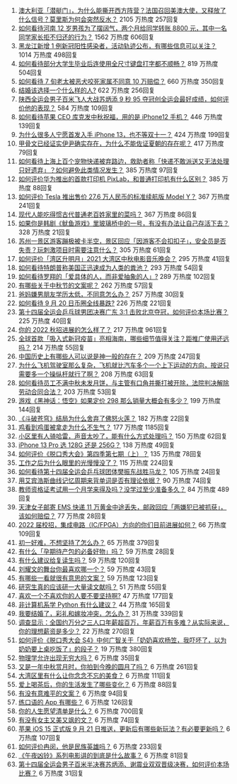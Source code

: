 1. [澳大利亚「潜艇门」，为什么能撕开西方阵营？法国召回美澳大使，又释放了什么信号？莫里斯为何会突然反水？](https://www.zhihu.com/question/487928094) 2105 万热度 257回复
1. [如何看待河南 12 岁男孩为了摆阔气，两个月给同学转账 8800 元，其中一名同学家长拒不归还的行为？](https://www.zhihu.com/question/487950061) 1562 万热度 606回复
1. [黑龙江新增 1 例新冠阳性感染者，活动轨迹公布，有哪些信息可以关注？](https://www.zhihu.com/question/488086405) 1014 万热度 498回复
1. [如何看待部分大学生毕业后连使用全尺寸键盘打字都不顺畅？](https://www.zhihu.com/question/265816543) 819 万热度 504回复
1. [如何看待 7 旬老太被恶犬咬死家属不同意 10 万赔偿？](https://www.zhihu.com/question/487827968) 660 万热度 350回复
1. [结婚该选择一个什么样的人?](https://www.zhihu.com/question/485227674) 622 万热度 256回复
1. [陕西全运会男子百米飞人大战苏炳添 9 秒 95 夺冠创全运会最好成绩，如何评价他的表现？](https://www.zhihu.com/question/488153624) 584 万热度 109回复
1. [如何看待苹果 CEO 库克发中秋祝福，用的是 iPhone12 手机？](https://www.zhihu.com/question/488093554) 446 万热度 139回复
1. [为什么很多人宁愿首发入手 iPhone 13，也不等双十一？](https://www.zhihu.com/question/487667932) 424 万热度 199回复
1. [甲骨文已经证实伊尹确实存在，为什么不能佐证夏朝的存在呢？](https://www.zhihu.com/question/487085237) 417 万热度 79回复
1. [如何看待上海上百个宠物快递被弃路边，救助者称「快递不敢派送又无法处理只好遗弃」？如何避免此类情况发生？](https://www.zhihu.com/question/488074153) 385 万热度 97回复
1. [如何评价华为推出的首款打印机 PixLab，和普通打印机有什么区别？](https://www.zhihu.com/question/486630038) 385 万热度 88回复
1. [如何评价 Tesla 推出售价 27.6 万人民币的标准续航版 Model Y？](https://www.zhihu.com/question/470837546) 367 万热度 241回复
1. [现代人能吃得惯古代普通老百姓家里的菜吗？](https://www.zhihu.com/question/443939950) 367 万热度 86回复
1. [如果你是韩剧《鱿鱼游戏》里玻璃桥中的一号，有没有办法让自己存活下去？](https://www.zhihu.com/question/487910041) 328 万热度 21回复
1. [苏州一景区游客蹦极被卡半空，景区回应「因游客不会扣扣子」，安全员是否失责？玩刺激项目时需要注意什么？](https://www.zhihu.com/question/488079052) 305 万热度 61回复
1. [如何评价「湾区升明月」2021 大湾区中秋电影音乐晚会？](https://www.zhihu.com/question/488140784) 295 万热度 41回复
1. [如何看待特朗普称美国正迅速成为人类的粪池？](https://www.zhihu.com/question/487950219) 293 万热度 54回复
1. [如何看待罗翔的「爱具体的人，而非爱抽象的人」?](https://www.zhihu.com/question/486879608) 289 万热度 102回复
1. [有哪些关于中秋节的文案呢？](https://www.zhihu.com/question/487609810) 262 万热度 57回复
1. [爸妈嫌男朋友学历太低，不同意怎么办？](https://www.zhihu.com/question/486801599) 257 万热度 30回复
1. [如何看待 9 月 20 日币圈全线暴跌?](https://www.zhihu.com/question/488003026) 226 万热度 221回复
1. [第十四届全运会乒乓球男团决赛广东 3:1 击败北京夺冠，如何评价本场比赛？](https://www.zhihu.com/question/488166747) 225 万热度 40回复
1. [你的 2022 秋招进展的怎么样了？](https://www.zhihu.com/question/351714717) 217 万热度 961回复
1. [全球首款「吸入式新冠疫苗」亮相海南，哪些细节值得关注？距推广使用还远吗？](https://www.zhihu.com/question/487179725) 214 万热度 55回复
1. [中国历史上有哪些人可以说是神一般的存在？](https://www.zhihu.com/question/349327981) 209 万热度 247回复
1. [为什么飞机驾驶室那么复杂，飞机就比汽车多个一个上下运动的方向，按说只需要多一个操纵杆就行了啊？](https://www.zhihu.com/question/487919944) 208 万热度 63回复
1. [如何看待员工不满中秋未发月饼，与主管有口角并撕打被开除，法院判决解除劳动合同合法？](https://www.zhihu.com/question/487790743) 203 万热度 53回复
1. [游戏《黑神话：悟空》如果定价 298 那么销量大概会有多少？](https://www.zhihu.com/question/485671595) 199 万热度 144回复
1. [《斗破苍穹》结局为什么舍弃了佛怒火莲？](https://www.zhihu.com/question/486920366) 182 万热度 22回复
1. [鸡看到鸡蛋被拿走为什么不生气？](https://www.zhihu.com/question/24728044) 177 万热度 1185回复
1. [小区里有人骑哈雷，声音太吵了，能有什么方式处理吗？](https://www.zhihu.com/question/378509858) 150 万热度 62回复
1. [iPhone 13 Pro 选 128G 还是 256G？](https://www.zhihu.com/question/487070572) 138 万热度 49回复
1. [如何评价《脱口秀大会》第四季第七期（上）？](https://www.zhihu.com/question/488137733) 135 万热度 78回复
1. [工作之后为什么眼里的光慢慢没了？](https://www.zhihu.com/question/487773577) 115 万热度 224回复
1. [如何看待第十四届全运会乒乓球团体樊振东战胜马龙？](https://www.zhihu.com/question/488169841) 105 万热度 24回复
1. [用艾宾浩斯曲线记忆周期来背单词是否有理论依据？](https://www.zhihu.com/question/19798259) 90 万热度 74回复
1. [教师资格证考试用一个月学来得及吗？没学过至少准备多久？](https://www.zhihu.com/question/412569772) 84 万热度 489回复
1. [天津女子邮寄 EMS 快递 11 万黄金中途丢失，邮政回应「两嫌犯已被抓获」，该如何赔偿？](https://www.zhihu.com/question/487511766) 77 万热度 28回复
1. [2022 届校招，集成电路（IC/FPGA）方向的你们目前进展如何？](https://www.zhihu.com/question/448264987) 66 万热度 109回复
1. [初一好难，不想坚持了怎么办？](https://www.zhihu.com/question/486158879) 65 万热度 379回复
1. [有什么「孕期待产包的必备好物」吗？](https://www.zhihu.com/question/472568329) 59 万热度 28回复
1. [有什么建议给复读生吗？](https://www.zhihu.com/question/471664550) 59 万热度 120回复
1. [刘耀文的舞台你最喜欢哪一个？](https://www.zhihu.com/question/487769382) 59 万热度 43回复
1. [有哪些一看就很有意思的文案？](https://www.zhihu.com/question/471511338) 59 万热度 123回复
1. [研究生真的应该研一大量读文献吗？](https://www.zhihu.com/question/353178050) 51 万热度 55回复
1. [喜欢一个不喜欢你的人要不要坚持啊?](https://www.zhihu.com/question/487769221) 47 万热度 177回复
1. [非计算机系学 Python 有什么建议？](https://www.zhihu.com/question/453069718) 44 万热度 165回复
1. [我要结婚了，彩礼和嫁妆冲突，怎么办？](https://www.zhihu.com/question/487336103) 31 万热度 339回复
1. [调查显示：全国约万分之三人口年薪超百万，年薪百万有多难？从实际来说，你的理想薪资是多少？](https://www.zhihu.com/question/487694489) 22 万热度 270回复
1. [如何评价《脱口秀大会 S4》中何广智关于「奶奶喜欢杨笠，我吓坏了，以为奶奶要上桌吃饭了」的段子？](https://www.zhihu.com/question/485441053) 19 万热度 380回复
1. [物理学允许出现无穷大吗？](https://www.zhihu.com/question/58081427) 6 万热度 35回复
1. [又是一年中秋赏月时，你拍到今晚的圆月了吗？](https://www.zhihu.com/question/488142178) 6 万热度 261回复
1. [大湾区里有什么让你念念不忘的美食？](https://www.zhihu.com/question/487945169) 6 万热度 111回复
1. [爱上喝茶后，你的生活发生了哪些变化？](https://www.zhihu.com/question/485565709) 6 万热度 88回复
1. [有没有意难平的文案？](https://www.zhihu.com/question/474620238) 6 万热度 94回复
1. [练口语的 App 有哪些？](https://www.zhihu.com/question/25707926) 6 万热度 126回复
1. [你的人生愿望清单是什么？](https://www.zhihu.com/question/36875538) 6 万热度 700回复
1. [有没有女主又美又飒的文？](https://www.zhihu.com/question/481906885) 6 万热度 74回复
1. [苹果 iOS 15 正式版 9 月 21 日推送，更新后有哪些新玩法？有必要更新吗？](https://www.zhihu.com/question/488070473) 6 万热度 107回复
1. [如何评价冉闵，他是民族英雄吗？](https://www.zhihu.com/question/427482456) 6 万热度 233回复
1. [《午夜凶铃》系列电影讲的到底是什么故事？](https://www.zhihu.com/question/35792826) 6 万热度 81回复
1. [第十四届全运会男子百米半决赛苏炳添、谢震业双双晋级决赛，如何评价本场比赛？](https://www.zhihu.com/question/487992849) 6 万热度 31回复